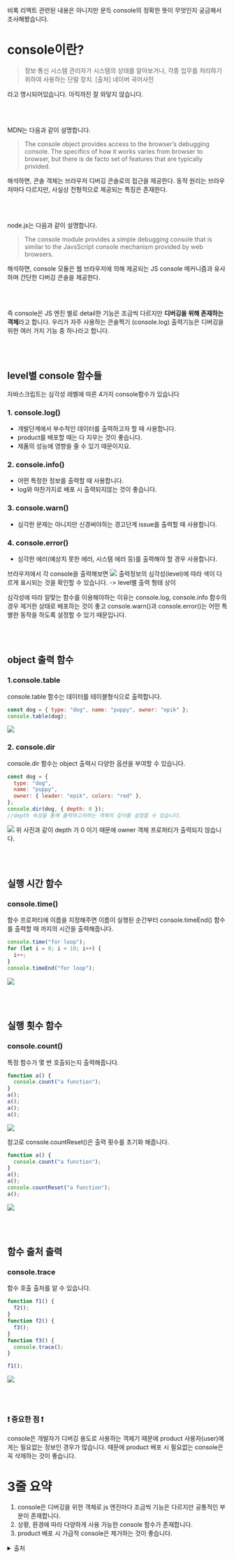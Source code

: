 비록 리액트 관련된 내용은 아니지만 문득 console의 정확한 뜻이 무엇인지 궁금해서 조사해봤습니다.

# console이란?

> 정보·통신 시스템 관리자가 시스템의 상태를 알아보거나, 각종 업무를 처리하기 위하여 사용하는 단말 장치.
> [출처] 네이버 국어사전

라고 명시되어있습니다. 아직까진 잘 와닿지 않습니다.

<br><br>

MDN는 다음과 같이 설명합니다.

> The console object provides access to the browser’s debugging console. The specifics of how it works varies from browser to browser, but there is de facto set of features that are typically privided.

해석하면, 콘솔 객체는 브라우저 디버깅 콘솔로의 접근을 제공한다. 동작 원리는 브라우저마다 다르지만, 사실상 전형적으로 제공되는 특징은 존재한다.

<br><br>

node.js는 다음과 같이 설명합니다.

> The console module provides a simple debugging console that is similar to the JavsScript console mechanism provided by web browsers.

해석하면, console 모듈은 웹 브라우저에 의해 제공되는 JS console 메커니즘과 유사하며 간단한 디버깅 콘솔을 제공한다.

<br><br>

즉
console은 JS 엔진 별로 detail한 기능은 조금씩 다르지만 **디버깅을 위해 존재하는 객체**라고 합니다.
우리가 자주 사용하는 콘솔찍기 (console.log) 출력기능은 디버깅을 위한 여러 가지 기능 중 하나라고 합니다.

<br><br>

## level별 console 함수들

자바스크립트는 심각성 레벨에 따른 4가지 console함수가 있습니다

### 1. console.log()

- 개발단계에서 부수적인 데이터를 출력하고자 할 때 사용합니다.
- product를 배포할 때는 다 지우는 것이 좋습니다.
- 제품의 성능에 영향을 줄 수 있기 때문이지요.

### 2. console.info()

- 어떤 특정한 정보를 출력할 때 사용합니다.
- log와 마찬가지로 배포 시 출력되지않는 것이 좋습니다.

### 3. console.warn()

- 심각한 문제는 아니지만 신경써야하는 경고단계 issue를 출력할 때 사용합니다.

### 4. console.error()

- 심각한 에러(예상치 못한 에러, 시스템 에러 등)를 출력해야 할 경우 사용합니다.

브라우저에서 각 console을 출력해보면
![](https://velog.velcdn.com/images/dogmnil2007/post/2353d331-5a86-47b1-805c-9e74ee1d22ac/image.png)
출력정보의 심각성(level)에 따라 색이 다르게 표시되는 것을 확인할 수 있습니다.
-> level별 출력 형태 상이

심각성에 따라 알맞는 함수를 이용해야하는 이유는
console.log, console.info 함수의 경우 제거한 상태로 배포하는 것이 좋고
console.warn()과 console.error()는 어떤 특별한 동작을 하도록 설정할 수 있기 때문입니다.

<br><br>

## object 출력 함수

### 1.console.table

console.table 함수는 데이터를 테이블형식으로 출력합니다.

```js
const dog = { type: "dog", name: "puppy", owner: "epik" };
console.table(dog);
```

![](https://velog.velcdn.com/images/dogmnil2007/post/f0cc32ef-7662-448e-af65-00678e3fc5e1/image.png)

### 2. console.dir

console.dir 함수는 object 출력시 다양한 옵션을 부여할 수 있습니다.

```js
const dog = {
  type: "dog",
  name: "puppy",
  owner: { leader: "epik", colors: "red" },
};
console.dir(dog, { depth: 0 });
//depth 속성을 통해 출력하고자하는 객체의 깊이를 설정할 수 있습니다.
```

![](https://velog.velcdn.com/images/dogmnil2007/post/d2df9ea6-4482-4dc8-838c-bda612405ee5/image.png)
위 사진과 같이 depth 가 0 이기 때문에 owner 객체 프로퍼티가 출력되지 않습니다.

<br><br>

## 실행 시간 함수

### console.time()

함수 프로퍼티에 이름을 지정해주면 이름이 실행된 순간부터 console.timeEnd() 함수를 출력할 때 까지의 시간을 출력해줍니다.

```js
console.time("for loop");
for (let i = 0; i < 10; i++) {
  i++;
}
console.timeEnd("for loop");
```

![](https://velog.velcdn.com/images/dogmnil2007/post/f3af3e59-3ee6-4a6c-9d19-dc535b1c94a3/image.png)

<br><br>

## 실행 횟수 함수

### console.count()

특정 함수가 몇 번 호출되는지 출력해줍니다.

```js
function a() {
  console.count("a function");
}
a();
a();
a();
a();
```

![](https://velog.velcdn.com/images/dogmnil2007/post/230d9a6c-9c88-4134-ac68-dc5bd011b56f/image.png)

참고로 console.countReset()은 출력 횟수를 초기화 해줍니다.

```js
function a() {
  console.count("a function");
}
a();
a();
console.countReset("a function");
a();
```

![](https://velog.velcdn.com/images/dogmnil2007/post/34754b27-9292-401a-a734-94133187c042/image.png)

<br><br>

## 함수 출처 출력

### console.trace

함수 호출 출처를 알 수 있습니다.

```js
function f1() {
  f2();
}
function f2() {
  f3();
}
function f3() {
  console.trace();
}

f1();
```

![](https://velog.velcdn.com/images/dogmnil2007/post/9f0271cb-e6ee-4ff2-85b8-27dddf221b41/image.png)

<br><br>

### ❗ 중요한 점 ❗

console은 개발자가 디버깅 용도로 사용하는 객체기 때문에 product 사용자(user)에게는 필요없는 정보인 경우가 많습니다.
때문에 product 배포 시 필요없는 console은 꼭 삭제하는 것이 좋습니다.

# 3줄 요약

1. console은 디버깅을 위한 객체로 js 엔진마다 조금씩 기능은 다르지만 공통적인 부분이 존재합니다.
2. 상황, 환경에 따라 다양하게 사용 가능한 console 함수가 존재합니다.
3. product 배포 시 가급적 console은 제거하는 것이 좋습니다.

<details>

<summary>출처</summary>

<div markdown="1">

https://developer.mozilla.org/ko/docs/Web/API/console/dir_static
https://www.youtube.com/watch?v=KxsVV5jbJe4

</div>

</details>
